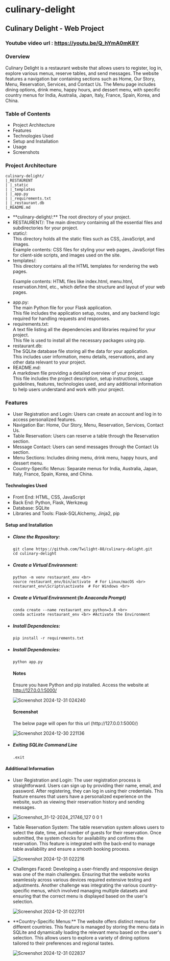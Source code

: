 # culinary-delight

## Culinary Delight - Web Project

### Youtube video url : https://youtu.be/Q_hYmA0mK8Y

### Overview
Culinary Delight is a restaurant website that allows users to register, log in, explore various menus, reserve tables, and send messages. The website features a navigation bar containing sections such as Home, Our Story, Menu, Reservation, Services, and Contact Us. The Menu page includes dining options, drink menu, happy hours, and dessert menu, with specific country menus for India, Australia, Japan, Italy, France, Spain, Korea, and China.

### Table of Contents
<ul>
  <li>Project Architecture</li>
  <li>Features</li>
  <li>Technologies Used</li>
  <li>Setup and Installation</li>
  <li>Usage</li>
  <li>Screenshots</li>
</ul>

### Project Architecture
```
culinary-delight/
|_RESTAURENT
| |_static
| |_templates
| |_app.py
| |_requirements.txt
| |_restaurant.db
|_README.md
```
<ul>
  <li>**culinary-delight/:** The root directory of your project.</li>
  
  <li>RESTAURENT/: The main directory containing all the essential files and subdirectories for your project.</li>
  
  <li>static/:<br>
  This directory holds all the static files such as CSS, JavaScript, and images. <br>
  Example contents: CSS files for styling your web pages, JavaScript files for client-side scripts, and images used on the site.</li>

  <li>templates/: <br>
  This directory contains all the HTML templates for rendering the web pages.<br>

  Example contents: HTML files like index.html, menu.html, reservation.html, etc., which define the structure and layout of your web pages.</li>

  <li>app.py:<br>
  The main Python file for your Flask application.<br>
  This file includes the application setup, routes, and any backend logic required for handling requests and responses.</li>

  <li>requirements.txt:<br>
A text file listing all the dependencies and libraries required for your project.<br>
This file is used to install all the necessary packages using pip.
  </li>

  <li>restaurant.db: <br>
  The SQLite database file storing all the data for your application.<br>
  This includes user information, menu details, reservations, and any other data relevant to your project.</li>

  <li>README.md: <br>
  A markdown file providing a detailed overview of your project.<br>
  This file includes the project description, setup instructions, usage guidelines, features, technologies used, and any additional information to help users understand and work with your project.
  </li>
</ul>

### Features
<ul>
  <li><bold>User Registration and Login:</bold> Users can create an account and log in to access personalized features.</li>
  <li><bold>Navigation Bar:</bold> Home, Our Story, Menu, Reservation, Services, Contact Us.</li>
  <li><bold>Table Reservation:</bold> Users can reserve a table through the Reservation section.</li>
  <li><bold>Message Contact:</bold> Users can send messages through the Contact Us section.</li>
  <li><bold>Menu Sections:</bold> Includes dining menu, drink menu, happy hours, and dessert menu.</li>
  <li><bold>Country-Specific Menus:</bold> Separate menus for India, Australia, Japan, Italy, France, Spain, Korea, and China.</li>
</ul>


#### Technologies Used
<ul>
  <li>Front End: HTML, CSS, JavaScript</li>
  <li>Back End: Python, Flask, Werkzeug</li>
  <li>Database: SQLite</li>
  <li>Libraries and Tools: Flask-SQLAlchemy, Jinja2, pip</li>
</ul>

#### Setup and Installation
<ul>
  <li><h5>Clone the Repository:</h5> </li>
  
  ```
  git clone https://github.com/Twilight-88/culinary-delight.git 
  cd culinary-delight
  ```

  <li><h5>Create a Virtual Environment:</h5> </li>

  ```
  python -m venv restaurant_env <br>
  source restaurant_env/bin/activate  # For Linux/macOS <br>
  restaurant_env\Scripts\activate  # For Windows <br>
  ```

  <li><h5>Create a Virtual Environment:(In Anaconda Prompt)</h5> </li>

  ```
  conda create --name restaurant_env python=3.8 <br>
  conda activate restaurant_env <br> #Activate the Environment
  ```

  <li><h5>Install Dependencies:</h5> </li>
  
  ```
  pip install -r requirements.txt
  ```

  <li><h5>Install Dependencies:</h5> </li>

  ```
  python app.py
  ```

#### Notes
  Ensure you have Python and pip installed.
  Access the website at http://127.0.0.1:5000/

  ![Screenshot 2024-12-31 024240](https://github.com/user-attachments/assets/90fd92ff-124d-463e-abc0-82b41b252dad)


#### Screenshot
<p>The below page will open for this url (http://127.0.0.1:5000/) </p>

![Screenshot 2024-12-30 221136](https://github.com/user-attachments/assets/a92dff05-d3ca-4884-8621-8746f8106973)

  <li><h5>Exiting SQLite Command Line</h5> </li>

  ```
  .exit
  ```
</ul>


#### Additional Information
<ul>
  <li><bold>User Registration and Login:</bold> The user registration process is straightforward. Users can sign up by providing their name, email, and password. After registering, they can log in using their credentials. This feature ensures that users have a personalized experience on the website, such as viewing their reservation history and sending messages.<li>
    
  ![Screenshot_31-12-2024_21746_127 0 0 1](https://github.com/user-attachments/assets/90e21550-1db1-46d5-b3b9-8d5b407dca8d)

  <li><bold>Table Reservation System:</bold> The table reservation system allows users to select the date, time, and number of guests for their reservation. Once submitted, the system checks for availability and confirms the reservation. This feature is integrated with the back-end to manage table availability and ensure a smooth booking process.</li>
  
  ![Screenshot 2024-12-31 022216](https://github.com/user-attachments/assets/e4e297b5-4fa7-40c9-b7ed-e8131b7b9866)

  <li><bold>Challenges Faced:</bold> Developing a user-friendly and responsive design was one of the main challenges. Ensuring that the website works seamlessly across various devices required extensive testing and adjustments. Another challenge was integrating the various country-specific menus, which involved managing multiple datasets and ensuring that the correct menu is displayed based on the user's selection.</li>
  
  ![Screenshot 2024-12-31 022701](https://github.com/user-attachments/assets/2ced6de8-397e-417e-9b53-2b86ce89dc97)

  <li>**Country-Specific Menus:** The website offers distinct menus for different countries. This feature is managed by storing the menu data in SQLite and dynamically loading the relevant menu based on the user's selection. This allows users to explore a variety of dining options tailored to their preferences and regional tastes.</li>
  
  ![Screenshot 2024-12-31 022837](https://github.com/user-attachments/assets/af5546f9-ec67-4505-8a20-214d102e2ba5)
</ul>


